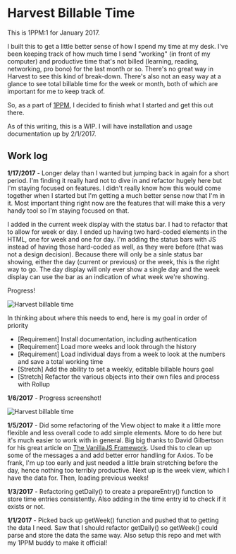 # Harvest Billable Time

This is 1PPM:1 for January 2017.

I built this to get a little better sense of how I spend my time at my desk.
I've been keeping track of how much time I send "working" (in front of my computer) and productive time that's not billed (learning, reading, networking, pro bono) for the last month or so. There's no great way in Harvest to see this kind of break-down. There's also not an easy way at a glance to see total billable time for the week or month, both of which are important for me to keep track of.

So, as a part of [1PPM](https://medium.com/1ppm/the-1ppm-challenge-eaed5df0ef5a#.tcua87tuv), I decided to finish what I started and get this out there.

As of this writing, this is a WIP. I will have installation and usage documentation up by 2/1/2017.

## Work log

**1/17/2017** - Longer delay than I wanted but jumping back in again for a short period. I'm finding it really hard not to dive in and refactor hugely here but I'm staying focused on features. I didn't really know how this would come together when I started but I'm getting a much better sense now that I'm in it. Most important thing right now are the features that will make this a very handy tool so I'm staying focused on that.

I added in the current week display with the status bar. I had to refactor that to allow for week or day. I ended up having two hard-coded elements in the HTML, one for week and one for day. I'm adding the status bars with JS instead of having those hard-coded as well, as they were before (that was not a design decision). Because there will only be a sinle status bar showing, either the day (current or previous) or the week, this is the right way to go. The day display will only ever show a single day and the week display can use the bar as an indication of what week we're showing. 

Progress!

![Harvest billable time](https://www.dropbox.com/s/pokseo3uakt6k5n/Screenshot%202017-01-17%2010.35.23.png?dl=1)

In thinking about where this needs to end, here is my goal in order of priority

- [Requirement] Install documentation, including authentication
- [Requirement] Load more weeks and look through the history
- [Requirement] Load individual days from a week to look at the numbers and save a total working time
- [Stretch] Add the ability to set a weekly, editable billable hours goal
- [Stretch] Refactor the various objects into their own files and process with Rollup

**1/6/2017** - Progress screenshot!

![Harvest billable time](https://www.dropbox.com/s/g6hy3sd7zbly3x8/progress-01-06-2017.png?dl=1)

**1/5/2017** - Did some refactoring of the View object to make it a little more flexible and less overall code to add simple elements. More to do here but it's much easier to work with in general. Big big thanks to David Gilbertson for his great article on [The VanillaJS Framework](https://hackernoon.com/how-i-converted-my-react-app-to-vanillajs-and-whether-or-not-it-was-a-terrible-idea-4b14b1b2faff#.11skzmto1). Used this to clean up some of the messages a and add better error handling for Axios. To be frank, I'm up too early and just needed a little brain stretching before the day, hence nothing too terribly productive. Next up is the week view, which I have the data for. Then, loading previous weeks!

**1/3/2017** - Refactoring getDaily() to create a prepareEntry() function to store time entries consistently. Also adding in the time entry id to check if it exists or not.

**1/1/2017** - Picked back up getWeek() function and pushed that to getting the data I need. Saw that I should refactor getDaily() so getWeek() could parse and store the data the same way. Also setup this repo and met with my 1PPM buddy to make it official!
